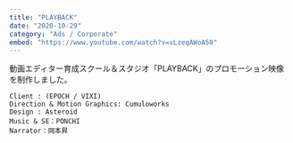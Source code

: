 ```yaml
---
title: "PLAYBACK"
date: "2020-10-29"
category: "Ads / Corporate"
embed: "https://www.youtube.com/watch?v=vLzeqAWoA50"
---
```


動画エディター育成スクール＆スタジオ「PLAYBACK」のプロモーション映像を制作しました。

```plaintext
Client : (EPOCH / VIXI)
Direction & Motion Graphics: Cumuloworks
Design : Asteroid
Music & SE：PONCHI
Narrator：岡本昇
```
